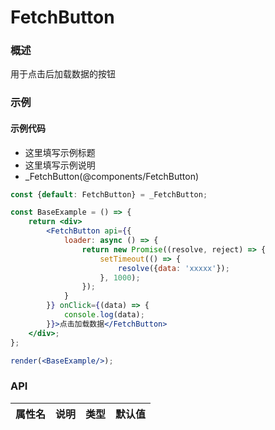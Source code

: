
# FetchButton


### 概述

用于点击后加载数据的按钮


### 示例

#### 示例代码

- 这里填写示例标题
- 这里填写示例说明
- _FetchButton(@components/FetchButton)

```jsx
const {default: FetchButton} = _FetchButton;

const BaseExample = () => {
    return <div>
        <FetchButton api={{
            loader: async () => {
                return new Promise((resolve, reject) => {
                    setTimeout(() => {
                        resolve({data: 'xxxxx'});
                    }, 1000);
                });
            }
        }} onClick={(data) => {
            console.log(data);
        }}>点击加载数据</FetchButton>
    </div>;
};

render(<BaseExample/>);

```


### API

|属性名|说明|类型|默认值|
|  ---  | ---  | --- | --- |

